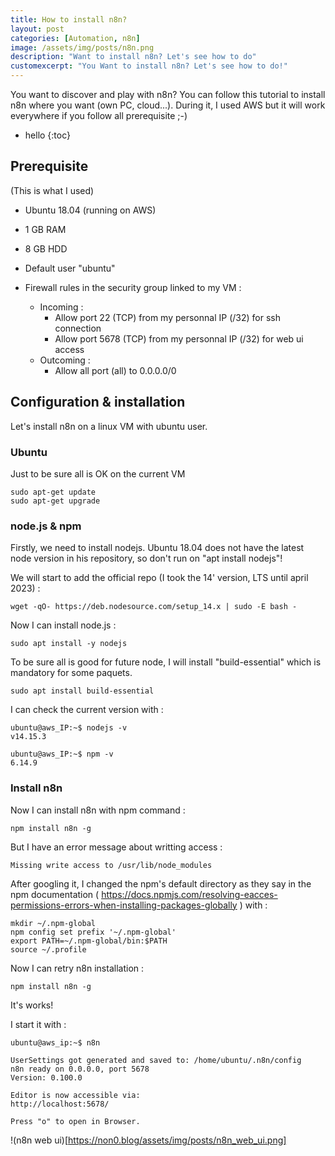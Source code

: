```yaml
---
title: How to install n8n?
layout: post
categories: [Automation, n8n]
image: /assets/img/posts/n8n.png
description: "Want to install n8n? Let's see how to do"
customexcerpt: "You Want to install n8n? Let's see how to do!"
---
```


You want to discover and play with n8n? You can follow this tutorial to install n8n where you want (own PC, cloud...). During it, I used AWS but it will work everywhere if you follow all prerequisite ;-)

* hello
{:toc}


## Prerequisite

(This is what I used)

- Ubuntu 18.04 (running on AWS)
- 1 GB RAM
- 8 GB HDD
- Default user "ubuntu"

- Firewall rules in the security group linked to my VM : 
  - Incoming :
    - Allow port 22 (TCP) from my personnal IP (/32) for ssh connection
    - Allow port 5678 (TCP) from my personnal IP (/32) for web ui access
  - Outcoming :
    - Allow all port (all) to 0.0.0.0/0
    
## Configuration & installation

Let's install n8n on a linux VM with ubuntu user.

### Ubuntu

Just to be sure all is OK on the current VM

```
sudo apt-get update
sudo apt-get upgrade
```

### node.js & npm

Firstly, we need to install nodejs. Ubuntu 18.04 does not have the latest node version in his repository, so don't run on "apt install nodejs"!

We will start to add the official repo (I took the 14' version, LTS until april 2023) :

```
wget -qO- https://deb.nodesource.com/setup_14.x | sudo -E bash -
```

Now I can install node.js :

```
sudo apt install -y nodejs
```

To be sure all is good for future node, I will install "build-essential" which is mandatory for some paquets.

```
sudo apt install build-essential
```

I can check the current version with :

````
ubuntu@aws_IP:~$ nodejs -v
v14.15.3

ubuntu@aws_IP:~$ npm -v
6.14.9
````

### Install n8n

Now I can install n8n with npm command :

```
npm install n8n -g
```

But I have an error message about writting access :

 ```
Missing write access to /usr/lib/node_modules
 ```

After googling it, I changed the npm's default directory as they say in the npm documentation ( https://docs.npmjs.com/resolving-eacces-permissions-errors-when-installing-packages-globally ) with :

```
mkdir ~/.npm-global
npm config set prefix '~/.npm-global'
export PATH=~/.npm-global/bin:$PATH
source ~/.profile
```

Now I can retry n8n installation :

```
npm install n8n -g
```

It's works!

I start it with :

```
ubuntu@aws_ip:~$ n8n

UserSettings got generated and saved to: /home/ubuntu/.n8n/config
n8n ready on 0.0.0.0, port 5678
Version: 0.100.0

Editor is now accessible via:
http://localhost:5678/

Press "o" to open in Browser.
```

!(n8n web ui)[https://non0.blog/assets/img/posts/n8n_web_ui.png]


